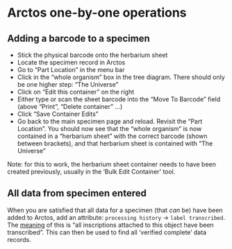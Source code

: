 # Arctos one-by-one operations

## Adding a barcode to a specimen

 * Stick the physical barcode onto the herbarium sheet
 * Locate the specimen record in Arctos
 * Go to “Part Location” in the menu bar
 * Click in the “whole organism” box in the tree diagram. There should
   only be one higher step: “The Universe”
 * Click on “Edit this container” on the right
 * Either type or scan the sheet barcode into the “Move To Barcode”
   field (above “Print”, “Delete container” ...)
 * Click “Save Container Edits”
 * Go back to the main specimen page and reload. Revisit the “Part
   Location”. You should now see that the “whole organism” is now
   contained in a “herbarium sheet” with the correct barcode (shown
   between brackets), and that herbarium sheet is contained with “The
   Universe”

Note: for this to work, the herbarium sheet container needs to have
been created previously, usually in the ‘Bulk Edit Container’ tool.

## All data from specimen entered

When you are satisfied that all data for a specimen (that _can_ be)
have been added to Arctos, add an attribute: `processing history` ->
`label transcribed`. The [meaning][1] of this is “all inscriptions
attached to this object have been transcribed”. This can then be used
to find all ‘verified complete’ data records.

[1]: https://arctos.database.museum/info/ctDocumentation.cfm?table=ctprocessing_history
